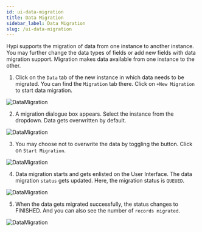 ```yaml
---
id: ui-data-migration
title: Data Migration
sidebar_label: Data Migration
slug: /ui-data-migration
---
```


Hypi supports the migration of data from one instance to another instance. You may further change the data types of fields or add new fields with data migration support. Migration makes data available from one instance to the other.

1. Click on the `Data` tab of the new instance in which data needs to be migrated. You can find the `Migration` tab there. Click on `+New Migration` to start data migration.

![DataMigration](/img/UI-Data-Migration-1.PNG)

2. A migration dialogue box appears. Select the instance from the dropdown. Data gets overwritten by default.

![DataMigration](/img/UI-Data-Migration-2.PNG)

3. You may choose not to overwrite the data by toggling the button. Click on `Start Migration`.

![DataMigration](/img/UI-Data-Migration-3.PNG)

4. Data migration starts and gets enlisted on the User Interface. The data migration `status` gets updated. Here, the migration status is `QUEUED`.

![DataMigration](/img/UI-Data-Migration-4.PNG)

5. When the data gets migrated successfully, the status changes to FINISHED. And you can also see the number of `records migrated`.

![DataMigration](/img/UI-Data-Migration-5.png)

